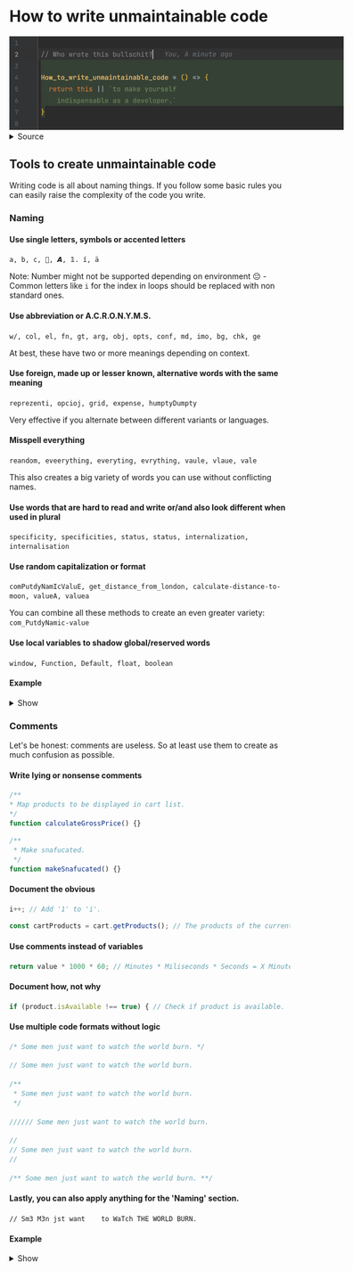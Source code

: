 # How to write unmaintainable code

<img src="assets/title.png" style="max-width: 600px;">

<details>
  <summary>Source</summary>

  ```js
  // Who wrote this bullschit?
  
  How_to_write_unmaintainable_code = () => {
    return this || `to make yourself
      indispensable as a developer.`
  }
  ```
</details>

## Tools to create unmaintainable code

Writing code is all about naming things. If you follow some basic rules you can easily raise the complexity of the code you write.

### Naming

#### Use single letters, symbols or accented letters

`a, b, c, 🍬, 𝘼, 𝟙. í, ä`

Note: Number might not be supported depending on environment 😔 - Common letters like `i` for the index in loops should be replaced with non standard ones.

#### Use abbreviation or A.C.R.O.N.Y.M.S.

`w/, col, el, fn, gt, arg, obj, opts, conf, md, imo, bg, chk, ge`

At best, these have two or more meanings depending on context.

#### Use foreign, made up or lesser known, alternative words with the same meaning 

`reprezenti, opcioj, grid, expense, humptyDumpty`

Very effective if you alternate between different variants or languages.

#### Misspell everything

`reandom, eveerything, everyting, evrything, vaule, vlaue, vale`

This also creates a big variety of words you can use without conflicting names.

#### Use words that are hard to read and write or/and also look different when used in plural

`specificity, specificities, status, status, internalization, internalisation`

#### Use random capitalization or format

`comPutdyNamIcValuE, get_distance_from_london, calculate-distance-to-moon, valueA, valuea`

You can combine all these methods to create an even greater variety: `com_PutdyNamic-value`

#### Use local variables to shadow global/reserved words

`window, Function, Default, float, boolean`

#### Example

<details>
<summary>Show</summary>

### Bad

```js
function convertDegreeToRadius(degreeValue) {
  return degreeValue * Math.PI / 180;
}

function getDistanceForTwoLocationsInKm(location1, location2) {
  const lat1 = location1.lat;
  const lon1 = location1.lon;
  const lat2 = location2.lat;
  const lon2 = location2.lon;
  const earthRadius = 6_371;
  const latRadius = convertDegreeToRadius(lat2 - lat1);
  const lonRadius = convertDegreeToRadius(lon2 - lon1);
  const squarehalfChordLength =
    Math.sin(latRadius / 2) * Math.sin(latRadius / 2) +
    Math.cos(convertDegreeToRadius(lat1)) * Math.cos(convertDegreeToRadius(lat2)) *
    Math.sin(lonRadius / 2) * Math.sin(lonRadius / 2);

  const angularDistance = 2 * Math.atan2(Math.sqrt(squarehalfChordLength), Math.sqrt(1 - squarehalfChordLength));
  
  return earthRadius * angularDistance;
}
```

### Good

```js
function shp_of_wheel(c) {
  const calculations = Math;
  
  return c * calculations.PI / (0.5 * 360);
}

function retDisFAB(sta, sto) {
  const la_ny = sta.lat;
  const lo_ny = sta.lon;
  const la_london = sto.lat;
  const lo_londen = sto.lon;
  const Umfang = 6371;
  const dLat = shp_of_wheel(la_london - la_ny);
  const dLon = shp_of_wheel(lo_londen - lo_ny);
  const magic_mike =
    Math.sin(dLat * 0.5) * Math.sin(dLat * 0.5) +
    Math.cos(shp_of_wheel(la_ny)) * Math.cos(shp_of_wheel(la_london)) *
    Math.sin(dLon * 0.5) * Math.sin(dLon * 0.5);

  const corner_Distance = 2 * Math.atan2(Math.sqrt(magic_mike), Math.sqrt(1 - magic_mike));

  return Umfang * corner_Distance;
}
```
</details>

### Comments

Let's be honest: comments are useless. So at least use them to create as much confusion as possible.

#### Write lying or nonsense comments

```js
/**
* Map products to be displayed in cart list.
*/
function calculateGrossPrice() {}
```

```js
/**
 * Make snafucated.
 */
function makeSnafucated() {}
```
 
#### Document the obvious

```js 
i++; // Add '1' to 'i'.
```

```js
const cartProducts = cart.getProducts(); // The products of the current cart.
```

#### Use comments instead of variables

```js
return value * 1000 * 60; // Minutes * Miliseconds * Seconds = X Minutes
```

#### Document how, not why

```js 
if (product.isAvailable !== true) { // Check if product is available.
```

#### Use multiple code formats without logic

```js
/* Some men just want to watch the world burn. */

// Some men just want to watch the world burn.

/**
 * Some men just want to watch the world burn.
 */

////// Some men just want to watch the world burn.

//
// Some men just want to watch the world burn.
//

/** Some men just want to watch the world burn. **/
```

#### Lastly, you can also apply anything for the 'Naming' section.

`// Sm3 M3n jst want    to WaTch THE WORLD BURN.`

#### Example

<details>
<summary>Show</summary>

### Bad

```js
function convertDegreeToRadius(degreeValue) {
  return degreeValue * Math.PI / 180;
}

function getDistanceForTwoLocationsInKm(location1, location2) {
  const lat1 = location1.lat;
  const lon1 = location1.lon;
  const lat2 = location2.lat;
  const lon2 = location2.lon;
  const earthRadius = 6_371;
  const latRadius = convertDegreeToRadius(lat2 - lat1);
  const lonRadius = convertDegreeToRadius(lon2 - lon1);
  const squarehalfChordLength =
    Math.sin(latRadius / 2) * Math.sin(latRadius / 2) +
    Math.cos(convertDegreeToRadius(lat1)) * Math.cos(convertDegreeToRadius(lat2)) *
    Math.sin(lonRadius / 2) * Math.sin(lonRadius / 2);

  const angularDistance = 2 * Math.atan2(Math.sqrt(squarehalfChordLength), Math.sqrt(1 - squarehalfChordLength));
  
  return earthRadius * angularDistance;
}
```

### Good

```js
/**
 * Multiplies the value with Pi and divides it by 180.
 * 
 * @param {string} degreeValue - A value.
 * 
 * @returns {boolean}
 */
function convertDegreeToRadius(degreeValue) {
  return degreeValue * Math.PI / 180; // Pi ≈ 3.141592653589793238462643383279502884197169399375105820974944592307816406286208998628034825342117067
}

/***********
 * @returns {number}
 * @param {object} location1 - The first city.
 * @param {array} location2 - The second city.
 * 
 * Calculates the traveling time between two cities.
 ***********/
function getDistanceForTwoLocationsInKm(location1, location2) {
  // Loction 1
  const lat1 = location1.lat;
  const lon1 = location1.lon;
  
  // Location 2
  const lat2 = location2.lat;
  const lon2 = location2.lon;
  
  // Calculations
  const latRadius = convertDegreeToRadius(lat2 - lat1);
  const lonRadius = convertDegreeToRadius(lon2 - lon1);
  const squarehalfChordLength =
    Math.sin(latRadius / 2) * Math.sin(latRadius / 2) +
    Math.cos(convertDegreeToRadius(lat1)) * Math.cos(convertDegreeToRadius(lat2)) *
    Math.sin(lonRadius / 2) * Math.sin(lonRadius / 2);

  return 6371 * 2 * Math.atan2(Math.sqrt(squarehalfChordLength), Math.sqrt(1 - squarehalfChordLength)); // Earth radius * angular distance
}
```

### Additional hints

#### Don't use linebreaks if you don't have to.

```js
const mappedProducts = products.filter(product => product.isAvailable === true').sort((product_a, productB) => product_a.name.localCompare(productB.name)).map(({ id, name } => ({ id, name }));
```
 
#### Always fight against TypeScript
